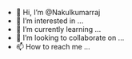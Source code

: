 - 👋 Hi, I’m @Nakulkumarraj
- 👀 I’m interested in ...
- 🌱 I’m currently learning ...
- 💞️ I’m looking to collaborate on ...
- 📫 How to reach me ...

<!---
Nakulkumarraj/Nakulkumarraj is a ✨ special ✨ repository because its `README.md` (this file) appears on your GitHub profile.
You can click the Preview link to take a look at your changes.
--->
